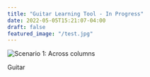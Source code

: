 ```yaml
---
title: "Guitar Learning Tool - In Progress"
date: 2022-05-05T15:21:07-04:00
draft: false
featured_image: "/test.jpg"
---
```


![Scenario 1: Across columns](/test.jpg)

Guitar


